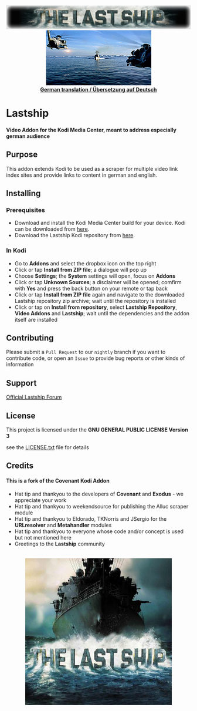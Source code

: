 <p align="center">
    <img src=".github/banner.jpg" alt="Logo"/>
    <br>
    <img src=".github/animation.gif" alt="Animation"/>
    <br>
	<b><a href="README_DE.md">German translation / Übersetzung auf Deutsch</a></b>
</p>



# Lastship

#### Video Addon for the **Kodi Media Center**, meant to address especially german audience


## Purpose

This addon extends Kodi to be used as a scraper for multiple video link index sites and provide links to content in german and english.


## Installing

### Prerequisites

- Download and install the Kodi Media Center build for your device. Kodi can be downloaded from [here](https://kodi.tv/download).
- Download the Lastship Kodi repository from [here](https://github.com/lastship/Lastship-Repo/raw/master/zips/repository.lastship/repository.lastship-1.0.1.zip).

### In Kodi

- Go to **Addons** and select the dropbox icon on the top right
- Click or tap **Install from ZIP file**; a dialogue will pop up
- Choose **Settings**; the **System** settings will open, focus on **Addons**
- Click or tap **Unknown Sources**; a disclaimer will be opened; comfirm with **Yes** and press the back button on your remote or tap back
- Click or tap **Install from ZIP file** again and navigate to the downloaded Lastship repository zip archive; wait until the repository is installed
- Click or tap on **Install from repository**, select **Lastship Repository**, **Video Addons** and **Lastship**; wait until the dependencies and the addon itself are installed


## Contributing

Please submit a `Pull Request` to our `nightly` branch if you want to contribute code, or open an `Issue` to provide bug reports or other kinds of information


## Support

[Official Lastship Forum](http://lastship.square7.ch/forum/forumdisplay.php?fid=28)


## License

This project is licensed under the **GNU GENERAL PUBLIC LICENSE Version 3**

see the [LICENSE.txt](LICENSE.txt) file for details


## Credits

#### This is a fork of the **Covenant** Kodi Addon

* Hat tip and thankyou to the developers of **Covenant** and **Exodus** - we appreciate your work
* Hat tip and thankyou to weekendsource for publishing the Alluc scraper module
* Hat tip and thankyou to Eldorado, TKNorris and JSergio for the **URLresolver** and **Metahandler** modules
* Hat tip and thankyou to everyone whose code and/or concept is used but not mentioned here
* Greetings to the **Lastship** community


<p align="center">
    <br>
    <img src="icon.png" alt="Icon"/>
</p>

